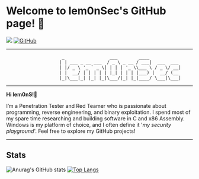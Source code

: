 # Welcome to lem0nSec's GitHub page! 👋

[![](https://img.shields.io/badge/LinkedIn-0077B5?style=for-the-badge&logo=linkedin&logoColor=white)](https://it.linkedin.com/in/angelo-frasca-caccia-466673189)
[![GitHub](https://img.shields.io/badge/github-%23121011.svg?style=for-the-badge&logo=github&logoColor=white)](https://github.com/lem0nSec)

-----------------------------------------------------------------------------------------------------------------------------------------------------------------

```
					 _                 ___        ____
					| | ___ _ __ ___  / _ \ _ __ / ___|  ___  ___
					| |/ _ \ '_ ` _ \| | | | '_ \\___ \ / _ \/ __|
					| |  __/ | | | | | |_| | | | |___) |  __/ (__
					|_|\___|_| |_| |_|\___/|_| |_|____/ \___|\___|		
```

-----------------------------------------------------------------------------------------------------------------------------------------------------------------

__Hi lem0nS!__:lemon: 

I’m a Penetration Tester and Red Teamer who is passionate about programming, reverse engineering, and binary exploitation. I spend most of my spare time researching and building software in C and x86 Assembly. Windows is my platform of choice, and I often define it '_my security playground_'. Feel free to explore my GitHub projects!


-----------------------------------------------------------------------------------------------------------------------------------------------------------------



## Stats
![Anurag's GitHub stats](https://github-readme-stats.vercel.app/api?username=lem0nSec&show_icons=true&theme=dark&line_height=29)
[![Top Langs](https://github-readme-stats.vercel.app/api/top-langs/?username=lem0nSec&size_weight=0&count_weight=1&layout=donut&hide=yara,batchfile&theme=dark&text_color=f0f3f5)](https://github.com/anuraghazra/github-readme-stats)

